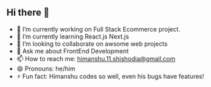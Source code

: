 ## Hi there 👋

- 🔭 I’m currently working on Full Stack Ecommerce project.
- 🌱 I’m currently learning React.js Next.js
- 👯 I’m looking to collaborate on awsome web projects
- 💬 Ask me about FrontEnd Development
- 📫 How to reach me: himanshu.11.shishodia@gmail.com
- 😄 Pronouns: he/him
- ⚡ Fun fact: Himanshu codes so well, even his bugs have features!

